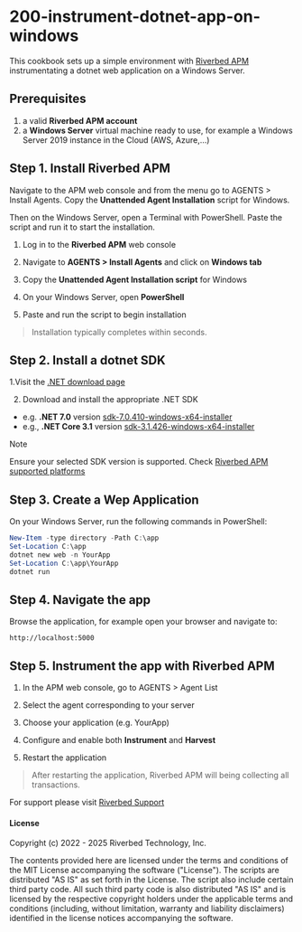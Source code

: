 # 200-instrument-dotnet-app-on-windows

This cookbook sets up a simple environment with [Riverbed APM](https://www.riverbed.com/products/application-performance-monitoring/) instrumentating a dotnet web application on a Windows Server. 

## Prerequisites

1. a valid **Riverbed APM account**
2. a **Windows Server** virtual machine ready to use, for example a Windows Server 2019 instance in the Cloud (AWS, Azure,...)

## Step 1. Install Riverbed APM

Navigate to the APM web console and from the menu go to AGENTS > Install Agents. Copy the **Unattended Agent Installation** script for Windows.

Then on the Windows Server, open a Terminal with PowerShell. Paste the script and run it to start the installation. 

1. Log in to the **Riverbed APM** web console

2. Navigate to **AGENTS > Install Agents** and click on **Windows tab**

3. Copy the **Unattended Agent Installation script** for Windows

4. On your Windows Server, open **PowerShell**

5. Paste and run the script to begin installation

> Installation typically completes within seconds.

## Step 2. Install a dotnet SDK

1.Visit the [.NET download page](https://dotnet.microsoft.com/download/dotnet) 

2. Download and install the appropriate .NET SDK

* e.g. **.NET 7.0** version [sdk-7.0.410-windows-x64-installer](https://dotnet.microsoft.com/en-us/download/dotnet/7.0)
* e.g., **.NET Core 3.1** version [sdk-3.1.426-windows-x64-installer](https://dotnet.microsoft.com/en-us/download/dotnet/3.1)


> [!Note]
> Ensure your selected SDK version is supported. Check [Riverbed APM supported platforms](https://help.aternity.com/bundle/release_news_apm_agent_console_apm/page/console/topics/apm_supported_platforms.html)

## Step 3. Create a Wep Application

On your Windows Server, run the following commands in PowerShell:

```powershell
New-Item -type directory -Path C:\app
Set-Location C:\app
dotnet new web -n YourApp
Set-Location C:\app\YourApp
dotnet run
```

## Step 4. Navigate the app

Browse the application, for example open your browser and navigate to:

```shell
http://localhost:5000
```

## Step 5. Instrument the app with Riverbed APM

1. In the APM web console, go to AGENTS > Agent List

2. Select the agent corresponding to your server

3. Choose your application (e.g. YourApp)

4. Configure and enable both **Instrument** and **Harvest**

5. Restart the application

> After restarting the application, Riverbed APM will being collecting all transactions.

For support please visit [Riverbed Support](https://support.riverbed.com/)

#### License

Copyright (c) 2022 - 2025 Riverbed Technology, Inc.

The contents provided here are licensed under the terms and conditions of the MIT License accompanying the software ("License"). The scripts are distributed "AS IS" as set forth in the License. The script also include certain third party code. All such third party code is also distributed "AS IS" and is licensed by the respective copyright holders under the applicable terms and conditions (including, without limitation, warranty and liability disclaimers) identified in the license notices accompanying the software.
